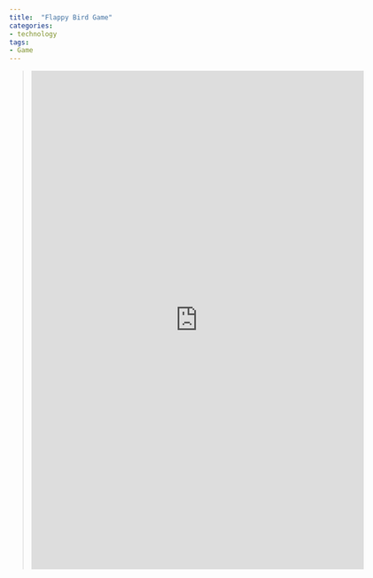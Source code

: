```yaml
---
title:  "Flappy Bird Game"
categories:
- technology
tags:
- Game
---
```


 <blockquote class="twitter-tweet" data-lang="en"><iframe src="https://studio.code.org/projects/flappy/2L7UrI4QBRYhS_PSeQx6MsX8APvxwFRtf_0YaVGcxlw/embed" style="width:600px; height:900px;" allowfullscreen="" frameborder="0"></iframe></blockquote>
